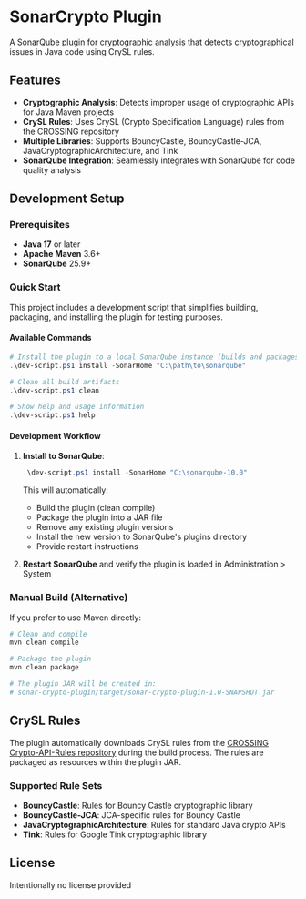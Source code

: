 # SonarCrypto Plugin

A SonarQube plugin for cryptographic analysis that detects cryptographical issues in Java code using CrySL rules.

## Features

- **Cryptographic Analysis**: Detects improper usage of cryptographic APIs for Java Maven projects
- **CrySL Rules**: Uses CrySL (Crypto Specification Language) rules from the CROSSING repository
- **Multiple Libraries**: Supports BouncyCastle, BouncyCastle-JCA, JavaCryptographicArchitecture, and Tink
- **SonarQube Integration**: Seamlessly integrates with SonarQube for code quality analysis

## Development Setup

### Prerequisites

- **Java 17** or later
- **Apache Maven** 3.6+
- **SonarQube** 25.9+


### Quick Start

This project includes a development script that simplifies building, packaging, and installing the plugin for testing purposes.

#### Available Commands

```powershell
# Install the plugin to a local SonarQube instance (builds and packages automatically)
.\dev-script.ps1 install -SonarHome "C:\path\to\sonarqube"

# Clean all build artifacts
.\dev-script.ps1 clean

# Show help and usage information
.\dev-script.ps1 help
```

#### Development Workflow

1. **Install to SonarQube**:
   ```powershell
   .\dev-script.ps1 install -SonarHome "C:\sonarqube-10.0"
   ```
   This will automatically:
   - Build the plugin (clean compile)
   - Package the plugin into a JAR file
   - Remove any existing plugin versions
   - Install the new version to SonarQube's plugins directory
   - Provide restart instructions

2. **Restart SonarQube** and verify the plugin is loaded in Administration > System

### Manual Build (Alternative)

If you prefer to use Maven directly:

```bash
# Clean and compile
mvn clean compile

# Package the plugin
mvn clean package

# The plugin JAR will be created in:
# sonar-crypto-plugin/target/sonar-crypto-plugin-1.0-SNAPSHOT.jar
```

## CrySL Rules

The plugin automatically downloads CrySL rules from the [CROSSING Crypto-API-Rules repository](https://github.com/CROSSINGTUD/Crypto-API-Rules) during the build process. The rules are packaged as resources within the plugin JAR.

### Supported Rule Sets

- **BouncyCastle**: Rules for Bouncy Castle cryptographic library
- **BouncyCastle-JCA**: JCA-specific rules for Bouncy Castle
- **JavaCryptographicArchitecture**: Rules for standard Java crypto APIs
- **Tink**: Rules for Google Tink cryptographic library

## License

Intentionally no license provided